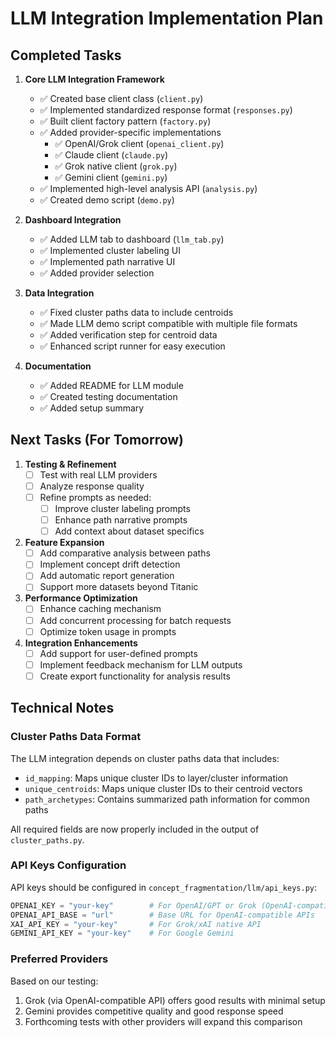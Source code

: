# LLM Integration Implementation Plan

## Completed Tasks

1. **Core LLM Integration Framework**
   - ✅ Created base client class (`client.py`)
   - ✅ Implemented standardized response format (`responses.py`)
   - ✅ Built client factory pattern (`factory.py`)
   - ✅ Added provider-specific implementations
     - ✅ OpenAI/Grok client (`openai_client.py`)
     - ✅ Claude client (`claude.py`)
     - ✅ Grok native client (`grok.py`)
     - ✅ Gemini client (`gemini.py`)
   - ✅ Implemented high-level analysis API (`analysis.py`)
   - ✅ Created demo script (`demo.py`)

2. **Dashboard Integration**
   - ✅ Added LLM tab to dashboard (`llm_tab.py`)
   - ✅ Implemented cluster labeling UI
   - ✅ Implemented path narrative UI
   - ✅ Added provider selection

3. **Data Integration**
   - ✅ Fixed cluster paths data to include centroids
   - ✅ Made LLM demo script compatible with multiple file formats
   - ✅ Added verification step for centroid data
   - ✅ Enhanced script runner for easy execution

4. **Documentation**
   - ✅ Added README for LLM module
   - ✅ Created testing documentation
   - ✅ Added setup summary

## Next Tasks (For Tomorrow)

1. **Testing & Refinement**
   - [ ] Test with real LLM providers
   - [ ] Analyze response quality
   - [ ] Refine prompts as needed:
      - [ ] Improve cluster labeling prompts
      - [ ] Enhance path narrative prompts
      - [ ] Add context about dataset specifics

2. **Feature Expansion**
   - [ ] Add comparative analysis between paths
   - [ ] Implement concept drift detection 
   - [ ] Add automatic report generation
   - [ ] Support more datasets beyond Titanic

3. **Performance Optimization**
   - [ ] Enhance caching mechanism
   - [ ] Add concurrent processing for batch requests
   - [ ] Optimize token usage in prompts

4. **Integration Enhancements**
   - [ ] Add support for user-defined prompts
   - [ ] Implement feedback mechanism for LLM outputs
   - [ ] Create export functionality for analysis results

## Technical Notes

### Cluster Paths Data Format
The LLM integration depends on cluster paths data that includes:
- `id_mapping`: Maps unique cluster IDs to layer/cluster information 
- `unique_centroids`: Maps unique cluster IDs to their centroid vectors
- `path_archetypes`: Contains summarized path information for common paths

All required fields are now properly included in the output of `cluster_paths.py`.

### API Keys Configuration
API keys should be configured in `concept_fragmentation/llm/api_keys.py`:
```python
OPENAI_KEY = "your-key"        # For OpenAI/GPT or Grok (OpenAI-compatible)
OPENAI_API_BASE = "url"        # Base URL for OpenAI-compatible APIs
XAI_API_KEY = "your-key"       # For Grok/xAI native API
GEMINI_API_KEY = "your-key"    # For Google Gemini
```

### Preferred Providers
Based on our testing:
1. Grok (via OpenAI-compatible API) offers good results with minimal setup
2. Gemini provides competitive quality and good response speed
3. Forthcoming tests with other providers will expand this comparison